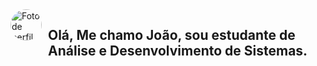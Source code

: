 <div style="display: flex; gap: 10px">
  <img  src="https://media.licdn.com/dms/image/v2/D4D03AQEXnDUqVPuoWw/profile-displayphoto-shrink_200_200/profile-displayphoto-shrink_200_200/0/1713552334007?e=1755734400&v=beta&t=HbfsxrVlTHWXrqHektUVPdcp9MfB9_tP6M9R_-jZ5d0" alt="Foto de perfil" style="width: 50px; height: 50px; border-radius:  100px;">
  <h2>Olá, Me chamo João, sou estudante de Análise e Desenvolvimento de Sistemas.</h2>
</div>

<!--
**joaoapassos/joaoapassos** is a ✨ _special_ ✨ repository because its `README.md` (this file) appears on your GitHub profile.

Here are some ideas to get you started:

- 🔭 I’m currently working on ...
- 🌱 I’m currently learning ...
- 👯 I’m looking to collaborate on ...
- 🤔 I’m looking for help with ...
- 💬 Ask me about ...
- 📫 How to reach me: ...
- 😄 Pronouns: ...
- ⚡ Fun fact: ...
-->
